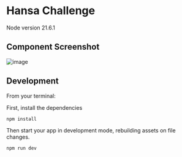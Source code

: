 # Hansa Challenge

Node version 21.6.1

## Component Screenshot

![image](https://github.com/matheusliraofficial/hansa-challenge/assets/35172902/35a0e18b-6565-4eb7-ba24-97d3632b708d)

## Development

From your terminal:

First, install the dependencies

```sh
npm install
```

Then start your app in development mode, rebuilding assets on file changes.

```sh
npm run dev
```
